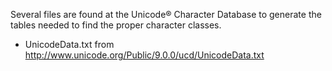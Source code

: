 Several files are found at the Unicode® Character Database to generate the tables
needed to find the proper character classes.

* UnicodeData.txt from http://www.unicode.org/Public/9.0.0/ucd/UnicodeData.txt
